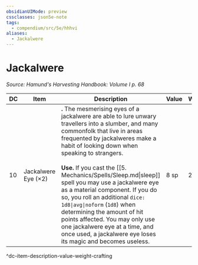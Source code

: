 ```yaml
---
obsidianUIMode: preview
cssclasses: json5e-note
tags:
  - compendium/src/5e/hhhvi
aliases:
  - Jackalwere
---
```

# Jackalwere
*Source: Hamund's Harvesting Handbook: Volume I p. 68* 

| DC | Item | Description | Value | Weight | Crafting |
|----|------|-------------|-------|--------|----------|
| 10 | Jackalwere Eye (×2) | **.** The mesmerising eyes of a jackalwere are able to lure unwary travellers into a slumber, and many commonfolk that live in areas frequented by jackalweres make a habit of looking down when speaking to strangers.<br /><br />**Use.** If you cast the [[5. Mechanics/Spells/Sleep.md\|sleep]] spell you may use a jackalwere eye as a material component. If you do so, you roll an additional `dice: 1d8\|avg\|noform` (`1d8`) when determining the amount of hit points affected. You may only use one jackalwere eye at a time, and once used, a jackalwere eye loses its magic and becomes useless. | 8 sp | 2 lb | — |
^dc-item-description-value-weight-crafting
